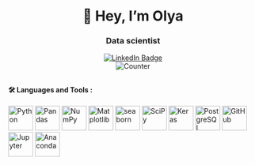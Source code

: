 <div id="header" align="center">
<h1>👋 Hey, I’m Olya </h1>
<h3>Data scientist</h3>
 <div id="badges">
  <a href="https://ru.linkedin.com/in/oly-bobkova">
    <img src="https://img.shields.io/badge/LinkedIn-blue?style=for-the-badge&logo=linkedin&logoColor=white" alt="LinkedIn Badge"/>
  </a>
 </div>
<img src="https://komarev.com/ghpvc/?username=oliabo&style=for-the-badge&color=blue" alt="Counter"/>
<h2></h2>
</div>

#### :hammer_and_wrench: Languages and Tools :
<div id="badges">
  <img src="https://cdn.jsdelivr.net/gh/devicons/devicon/icons/python/python-original.svg" title="Python" width="50" height="50"/>
  <img src="https://cdn.jsdelivr.net/gh/devicons/devicon/icons/pandas/pandas-original.svg" title="Pandas" width="50" height="50"/>
  <img src="https://cdn.jsdelivr.net/gh/devicons/devicon/icons/numpy/numpy-original.svg" title="NumPy" width="50" height="50"/>
  <img src="https://upload.wikimedia.org/wikipedia/commons/8/84/Matplotlib_icon.svg" title="Matplotlib" width="50" height="50"/>
  <img src="https://github.com/mwaskom/seaborn/blob/master/doc/_static/logo-mark-darkbg.svg" title="seaborn" width="50" height="50"/>
  <img src="https://scipy.org/images/logo.svg" title="SciPy" width="50" height="50"/>
  <img src="https://upload.wikimedia.org/wikipedia/commons/a/ae/Keras_logo.svg" title="Keras" width="50" height="50"/>
  <img src="https://cdn.jsdelivr.net/gh/devicons/devicon/icons/postgresql/postgresql-original.svg" title="PostgreSQL" width="50" height="50"/>
  <img src="https://cdn.jsdelivr.net/gh/devicons/devicon/icons/github/github-original.svg" title="GitHub" width="50" height="50"/>
  <img src="https://cdn.jsdelivr.net/gh/devicons/devicon/icons/jupyter/jupyter-original-wordmark.svg" title="Jupyter" width="50" height="50"/>
  <img src="https://cdn.jsdelivr.net/gh/devicons/devicon/icons/anaconda/anaconda-original.svg"  title="Anaconda" width="50" height="50"/>
</div>
          
<!---
- 👨‍💻 - About
- 👀 I’m interested in ...
- 🌱 I’m currently learning ...
- 💞️ I’m looking to collaborate on ...
- 📫 How to reach me ...


oliabo/oliabo is a ✨ special ✨ repository because its `README.md` (this file) appears on your GitHub profile.
You can click the Preview link to take a look at your changes.
--->
